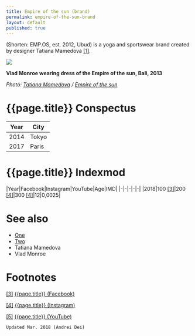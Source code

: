 ```yaml
---
title: Empire of the sun (brand)
permalink: empire-of-the-sun-brand
layout: default
published: true
---
```



(Shorten: EMP.OS, est. 2012, Ubud) is a yoga and sportswear brand created by designer Tatiana Mamedova <span id="a1">[\[1\]](#f1)</span>.

![](/encyclopedia/images/vlad.jpg)

**Vlad Monroe wearing dress of the Empire of the sun, Bali, 2013**

*Photo: [Tatiana Mamedova](index) / [Empire of the sun](index)*

# {{page.title}} Conspectus

|Year|City|
|-|-|
|2014|Tokyo|
|2017|Paris|

# {{page.title}} Indexmod

|Year|Facebook|Instagram|YouTube|Age|IMD|
|-|-|-|-|-|
|2018|100 <span id="a3">[\[3\]](#f3)</span>|200 <span id="a4">[\[4\]](#f4)</span>|300 <span id="a4">[\[4\]](#f4)</span>|12|0,0025|


# See also

+ [One](index)
+ [Two](index)
+ Tatiana Mamedova
+ Vlad Monroe

# Footnotes

[[3]](#a3) <span id="f3"></span> [{{page.title}} (Facebook)](index)

[[4]](#a4) <span id="f4"></span> [{{page.title}} (Instagram)](index)

[[5]](#a5) <span id="f5"></span> [{{page.title}} (YouTube)](index)

`Updated Mar. 2018 (Andrei Dei)`
